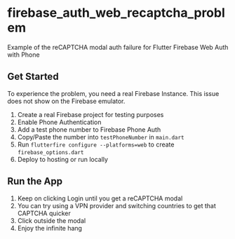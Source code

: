 # firebase_auth_web_recaptcha_problem

Example of the reCAPTCHA modal auth failure for Flutter Firebase Web Auth with Phone

## Get Started

To experience the problem, you need a real Firebase Instance. This issue does not show on the Firebase emulator.

1) Create a real Firebase project for testing purposes 
2) Enable Phone Authentication
3) Add a test phone number to Firebase Phone Auth
4) Copy/Paste the number into `testPhoneNumber` in `main.dart`
5) Run `flutterfire configure --platforms=web` to create `firebase_options.dart`
6) Deploy to hosting or run locally

## Run the App

1) Keep on clicking Login until you get a reCAPTCHA modal
2) You can try using a VPN provider and switching countries to get that CAPTCHA quicker
3) Click outside the modal
4) Enjoy the infinite hang

